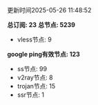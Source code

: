 更新时间2025-05-26 11:48:52

**总订阅: 23**
**总节点: 5239**
- vless节点: 9

**google ping有效节点: 123**
- ss节点: 99
- v2ray节点: 8
- trojan节点: 15
- ssr节点: 1
